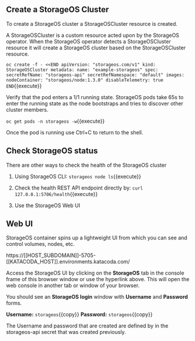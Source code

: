 ## Create a StorageOS Cluster

To create a StorageOS cluster a StorageOSCluster resource is created.

A StorageOSCluster is a custom resource acted upon by the StorageOS operator.
When the StorageOS operator detects a StorageOSCluster resource it will create
a StorageOS cluster based on the StorageOSCluster resource.

``
oc create -f - <<END
apiVersion: "storageos.com/v1"
kind: StorageOSCluster
metadata:
  name: "example-storageos"
spec:
  secretRefName: "storageos-api"
  secretRefNamespace: "default"
  images:
    nodeContainer: "storageos/node:1.3.0"
  disableTelemetry: true
END
``{{execute}}

Verify that the pod enters a 1/1 running state. StorageOS pods take
65s to enter the running state as the node bootstraps and tries to
discover other cluster members.

`oc get pods -n storageos -w`{{execute}}

Once the pod is running use Ctrl+C to return to the shell. 
## Check StorageOS status

There are other ways to check the health of the StorageOS cluster 

1. Using StorageOS CLI: ``storageos node ls``{{execute}}

2. Check the health REST API endpoint directly by: ``curl 127.0.0.1:5706/health``{{execute}}

3. Use the StorageOS Web UI


## Web UI

StorageOS container spins up a lightweight UI from which you can see and control volumes, nodes, etc.

https://[[HOST_SUBDOMAIN]]-5705-[[KATACODA_HOST]].environments.katacoda.com/

Access the StorageOS UI by clicking on the **StorageOS** tab in the console
frame of this browser window or use the hyperlink above. This will open the web
console in another tab or window of your browser.

You should see an **StorageOS login** window with **Username** and **Password** forms.

**Username:** ``storageos``{{copy}}
**Password:** ``storageos``{{copy}}

The Username and password that are created are defined by in the storageos-api
secret that was created previously.
